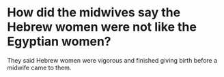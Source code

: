 # How did the midwives say the Hebrew women were not like the Egyptian women?

They said Hebrew women were vigorous and finished giving birth before a midwife came to them.
